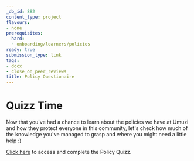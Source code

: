 ```yaml
---
_db_id: 882
content_type: project
flavours:
- none
prerequisites:
  hard:
  - onboarding/learners/policies
ready: true
submission_type: link
tags:
- docx
- close_on_peer_reviews
title: Policy Questionaire
---
```


# **Quizz Time**
Now that you've had a chance to learn about the policies we have at Umuzi and how they protect everyone in this community, let's check how much of the knowledge
you've managed to grasp and where you might need a little help :)

[Click here](https://docs.google.com/document/d/1GXRHu8656_PmQ7NX-qMgIFJgam77_OoeYtm4IngYFiU/edit) to access and complete the Policy Quizz.
